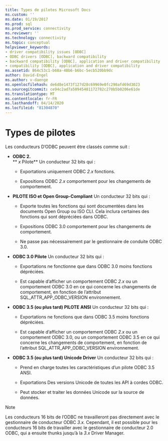 ```yaml
---
title: Types de pilotes Microsoft Docs
ms.custom: ''
ms.date: 01/19/2017
ms.prod: sql
ms.prod_service: connectivity
ms.reviewer: ''
ms.technology: connectivity
ms.topic: conceptual
helpviewer_keywords:
- driver compatibility issues [ODBC]
- ODBC drivers [ODBC], backward compatibility
- backward compatibility [ODBC], application and driver compatibility
- compatibility [ODBC], application and driver compatibility
ms.assetid: 864c53c1-b68a-48b6-b6bc-5ecb520bb9dc
author: David-Engel
ms.author: v-daenge
ms.openlocfilehash: de6d8e1473f127d28c69969e0fc298afd69d3023
ms.sourcegitcommit: ce94c2ad7a50945481172782c270b5b0206e61de
ms.translationtype: MT
ms.contentlocale: fr-FR
ms.lasthandoff: 04/14/2020
ms.locfileid: "81304870"
---
```

# <a name="types-of-drivers"></a>Types de pilotes
Les conducteurs D’ODBC peuvent être classés comme suit :  
  
-   **ODBC 2.**  
     ** _x_ Pilote** Un conducteur 32 bits qui :  
  
    -   Exportations uniquement ODBC *2.x* fonctions.  
  
    -   Expositions ODBC *2.x* comportement pour les changements de comportement.  
  
-   **PILOTE ISO et Open Group-Compliant** Un conducteur 32 bits qui :  
  
    -   Exporte toutes les fonctions qui sont documentées dans les documents Open Group ou ISO CLI. Cela inclura certaines des fonctions qui sont dépréciées dans ODBC.  
  
    -   Expositions ODBC 3.0 comportement pour les changements de comportement.  
  
    -   Ne passe pas nécessairement par le gestionnaire de conduite ODBC 3.0.  
  
-   **ODBC 3.0 Pilote** Un conducteur 32 bits qui :  
  
    -   Exportations ne fonctionne que dans ODBC 3.0 moins fonctions dépréciées.  
  
    -   Est capable d’afficher un comportement ODBC *2.x* ou un comportement ODBC 3.0 en ce qui concerne les changements de comportement, en fonction de l’attribut SQL_ATTR_APP_ODBC_VERSION environnement.  
  
-   **ODBC 3.5 (ou plus tard) PILOTE ANSI** Un conducteur 32 bits qui :  
  
    -   Exportations ne fonctions que dans ODBC 3.5 moins fonctions dépréciées.  
  
    -   Est capable d’afficher un comportement ODBC *2.x* ou un comportement ODBC 3.0, ou un comportement ODBC 3.5 en ce qui concerne les changements de comportement, en fonction de l’attribut SQL_ATTR_APP_ODBC_VERSION environnement.  
  
-   **ODBC 3.5 (ou plus tard) Unicode Driver** Un conducteur 32 bits qui :  
  
    -   Prend en charge toutes les caractéristiques d’un pilote ODBC 3.5 ANSI.  
  
    -   Exportations Des versions Unicode de toutes les API à cordes ODBC.  
  
    -   Peut stocker et traiter les données Unicode sur la source de données.  
  
> [!NOTE]  
>  Les conducteurs 16 bits de l’ODBC ne travailleront pas directement avec le gestionnaire de conducteur ODBC *3.x.* Cependant, il est possible pour les conducteurs 16 bits de travailler avec le gestionnaire de conducteur 2.0 ODBC, qui a ensuite thunks jusqu’à la *3.x* Driver Manager.
